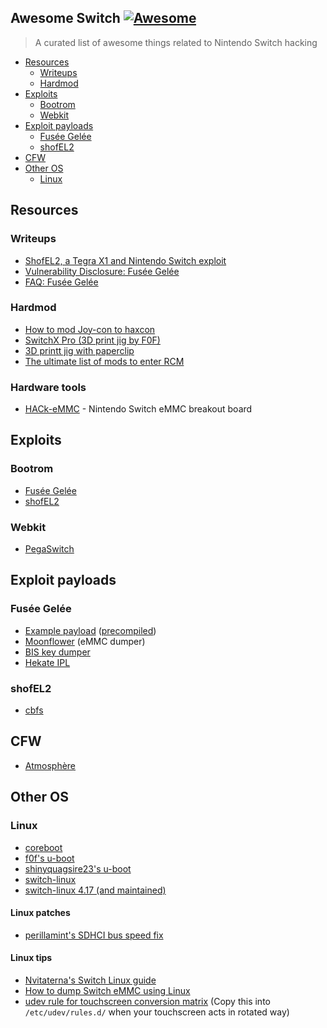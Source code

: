 
## Awesome Switch [![Awesome](https://cdn.rawgit.com/sindresorhus/awesome/d7305f38d29fed78fa85652e3a63e154dd8e8829/media/badge.svg)](https://github.com/sindresorhus/awesome)

> A curated list of awesome things related to Nintendo Switch hacking

* [Resources](#resources)
  * [Writeups](#writeups)
  * [Hardmod](#hardmod)
* [Exploits](#exploits)
  * [Bootrom](#bootrom)
  * [Webkit](#webkit)
* [Exploit payloads](#payloads)
  * [Fusée Gelée](#fusee-gelee)
  * [shofEL2](#shofel2)
* [CFW](#cfw)
* [Other OS](#other-os)
  * [Linux](#linux)

## Resources
### Writeups
* [ShofEL2, a Tegra X1 and Nintendo Switch exploit](https://fail0verflow.com/blog/2018/shofel2/)
* [Vulnerability Disclosure: Fusée Gelée](https://misc.ktemkin.com/fusee_gelee_nvidia.pdf)
* [FAQ: Fusée Gelée](http://www.ktemkin.com/faq-fusee-gelee/)

### Hardmod
* [How to mod Joy-con to haxcon](https://imgur.com/gallery/it5eZvO)
* [SwitchX Pro (3D print jig by F0F)](https://github.com/fail0verflow/shofel2/tree/master/rcm-jig)
* [3D printt jig with paperclip](https://www.thingiverse.com/thing:2877484)
* [The ultimate list of mods to enter RCM](https://gbatemp.net/threads/the-ultimate-list-of-mods-to-enter-rcm.502145/)

### Hardware tools
* [HACk-eMMC](https://github.com/hedgeberg/HACk-EMMC) - Nintendo Switch eMMC breakout board

## Exploits
### Bootrom
* [Fusée Gelée](https://github.com/reswitched/fusee-launcher)
* [shofEL2](https://github.com/fail0verflow/shofel2)

### Webkit
* [PegaSwitch](https://github.com/reswitched/pegaswitch)

## Exploit payloads
### Fusée Gelée
* [Example payload](https://github.com/ktemkin/Atmosphere/tree/poc_nvidia) ([precompiled](http://misc.ktemkin.com/fusee.bin))
* [Moonflower](https://github.com/moriczgergo/moonflower) (eMMC dumper)
* [BIS key dumper](https://github.com/rajkosto/biskeydump)
* [Hekate IPL](https://github.com/nwert/hekate)

### shofEL2
* [cbfs](https://github.com/fail0verflow/shofel2/tree/master/exploit)

## CFW
* [Atmosphère](https://github.com/Atmosphere-NX/Atmosphere/)

## Other OS
### Linux
* [coreboot](https://github.com/fail0verflow/switch-coreboot)
* [f0f's u-boot](https://github.com/fail0verflow/switch-u-boot)
* [shinyquagsire23's u-boot](https://github.com/shinyquagsire23/u-boot)
* [switch-linux](https://github.com/fail0verflow/switch-linux/)
* [switch-linux 4.17 (and maintained)](https://github.com/tardyp/switch-linux/tree/rebase_4.17)

#### Linux patches
* [perillamint's SDHCI bus speed fix](https://github.com/perillamint/switch-linux/tree/sdhci-bus-fix)

#### Linux tips
* [Nvitaterna's Switch Linux guide](https://github.com/nvitaterna/switch-linux-guide)
* [How to dump Switch eMMC using Linux](https://gbatemp.net/threads/tutorial-how-to-dump-switch-nand-using-linux.502201/)
* [udev rule for touchscreen conversion matrix](https://github.com/fail0verflow/shofel2/blob/master/configs/switch-ts-calibration.rules) (Copy this into `/etc/udev/rules.d/` when your touchscreen acts in rotated way)
